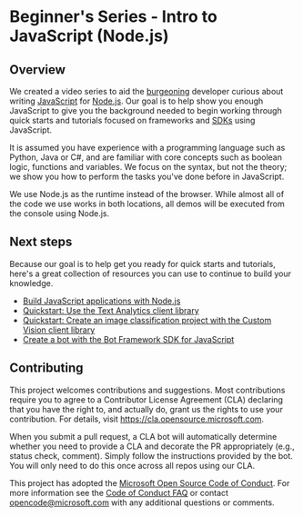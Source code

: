 # Beginner's Series - Intro to JavaScript (Node.js)

## Overview

We created a video series to aid the [burgeoning](https://www.merriam-webster.com/dictionary/burgeoning) developer curious about writing [JavaScript](https://wikipedia.org/wiki/JavaScript) for [Node.js](https://nodejs.org/). Our goal is to help show you enough JavaScript to give you the background needed to begin working through quick starts and tutorials focused on frameworks and [SDKs](https://wikipedia.org/wiki/Software_development_kit) using JavaScript.

It is assumed you have experience with a programming language such as Python, Java or C#, and are familiar with core concepts such as boolean logic, functions and variables. We focus on the syntax, but not the theory; we show you how to perform the tasks you've done before in JavaScript.

We use Node.js as the runtime instead of the browser. While almost all of the code we use works in both locations, all demos will be executed from the console using Node.js.

## Next steps

Because our goal is to help get you ready for quick starts and tutorials, here's a great collection of resources you can use to continue to build your knowledge.

- [Build JavaScript applications with Node.js](https://docs.microsoft.com/learn/paths/build-javascript-applications-nodejs/?WT.mc_id=beginner-ch9-niner)
- [Quickstart: Use the Text Analytics client library](https://docs.microsoft.com/azure/cognitive-services/text-analytics/quickstarts/text-analytics-sdk?tabs=version-3&pivots=programming-language-javascript&WT.mc_id=beginner-ch9-niner)
- [Quickstart: Create an image classification project with the Custom Vision client library](https://docs.microsoft.com/azure/cognitive-services/custom-vision-service/quickstarts/image-classification?pivots=programming-language-javascript&WT.mc_id=beginner-ch9-niner)
- [Create a bot with the Bot Framework SDK for JavaScript](https://docs.microsoft.com/azure/bot-service/javascript/bot-builder-javascript-quickstart?view=azure-bot-service-4.0&WT.mc_id=beginner-ch9-niner)

## Contributing

This project welcomes contributions and suggestions.  Most contributions require you to agree to a
Contributor License Agreement (CLA) declaring that you have the right to, and actually do, grant us
the rights to use your contribution. For details, visit https://cla.opensource.microsoft.com.

When you submit a pull request, a CLA bot will automatically determine whether you need to provide
a CLA and decorate the PR appropriately (e.g., status check, comment). Simply follow the instructions
provided by the bot. You will only need to do this once across all repos using our CLA.

This project has adopted the [Microsoft Open Source Code of Conduct](https://opensource.microsoft.com/codeofconduct/).
For more information see the [Code of Conduct FAQ](https://opensource.microsoft.com/codeofconduct/faq/) or
contact [opencode@microsoft.com](mailto:opencode@microsoft.com) with any additional questions or comments.

